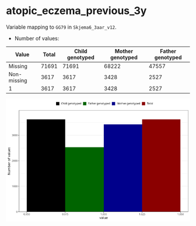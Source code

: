 # atopic_eczema_previous_3y
Variable mapping to `GG79` in `Skjema6_3aar_v12`.
- Number of values:

| Value | Total | Child genotyped | Mother genotyped | Father genotyped |
| ----- | ----- | --------------- | ---------------- | ---------------- |
| Missing | 71691 | 71691 | 68222 | 47557 |
| Non-missing | 3617 | 3617 | 3428 | 2527 |
| 1 | 3617 | 3617 | 3428 | 2527 |



![](atopic_eczema_previous_3y_n.png)



